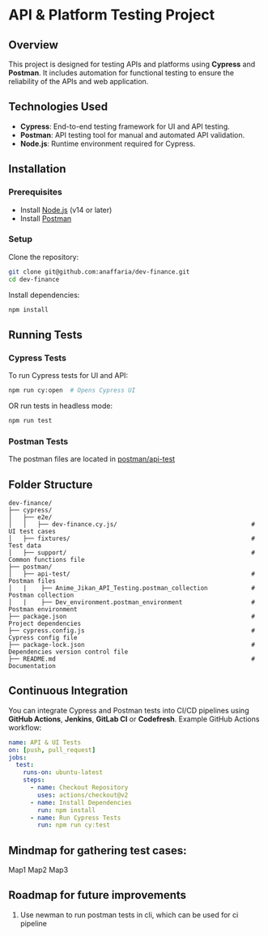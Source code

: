 # API & Platform Testing Project

## Overview
This project is designed for testing APIs and platforms using **Cypress** and **Postman**. It includes automation for functional testing to ensure the reliability of the APIs and web application.

## Technologies Used
- **Cypress**: End-to-end testing framework for UI and API testing.
- **Postman**: API testing tool for manual and automated API validation.
- **Node.js**: Runtime environment required for Cypress.

## Installation
### Prerequisites
- Install [Node.js](https://nodejs.org/) (v14 or later)
- Install [Postman](https://www.postman.com/downloads/)

### Setup
Clone the repository:
```sh
git clone git@github.com:anaffaria/dev-finance.git
cd dev-finance
```

Install dependencies:
```sh
npm install
```

## Running Tests
### Cypress Tests
To run Cypress tests for UI and API:
```sh
npm run cy:open  # Opens Cypress UI
```
OR run tests in headless mode:
```sh
npm run test
```

### Postman Tests
The postman files are located in [postman/api-test](https://github.com/anaffaria/dev-finance/tree/master/postman/api-test)

## Folder Structure
```
dev-finance/
├── cypress/
│   ├── e2e/
│   │   ├── dev-finance.cy.js/                                     # UI test cases
│   ├── fixtures/                                                  # Test data
│   ├── support/                                                   # Common functions file
├── postman/
│   ├── api-test/                                                  # Postman files
│   |    ├── Anime_Jikan_API_Testing.postman_collection            # Postman collection
│   |    ├── Dev_environment.postman_environment                   # Postman environment
├── package.json                                                   # Project dependencies
├── cypress.config.js                                              # Cypress config file
├── package-lock.json                                              # Dependencies version control file
├── README.md                                                      # Documentation
```

## Continuous Integration
You can integrate Cypress and Postman tests into CI/CD pipelines using **GitHub Actions**, **Jenkins**, **GitLab CI** or **Codefresh**. Example GitHub Actions workflow:
```yaml
name: API & UI Tests
on: [push, pull_request]
jobs:
  test:
    runs-on: ubuntu-latest
    steps:
      - name: Checkout Repository
        uses: actions/checkout@v2
      - name: Install Dependencies
        run: npm install
      - name: Run Cypress Tests
        run: npm run cy:test
```

## Mindmap for gathering test cases:
Map1
Map2
Map3

## Roadmap for future improvements
1. Use newman to run postman tests in cli, which can be used for ci pipeline
